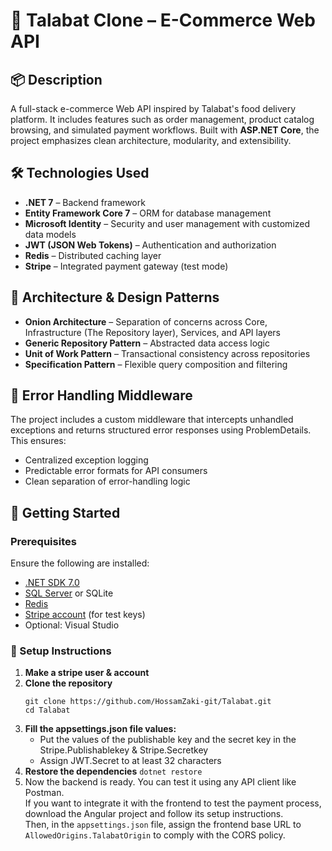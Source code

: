 # 🛒 Talabat Clone – E-Commerce Web API

## 📦 Description  
A full-stack e-commerce Web API inspired by Talabat's food delivery platform. It includes features such as order management, product catalog browsing, and simulated payment workflows. Built with **ASP.NET Core**, the project emphasizes clean architecture, modularity, and extensibility.

## 🛠️ Technologies Used  
- **.NET 7** – Backend framework  
- **Entity Framework Core 7** – ORM for database management  
- **Microsoft Identity** – Security and user management with customized data models  
- **JWT (JSON Web Tokens)** – Authentication and authorization  
- **Redis** – Distributed caching layer  
- **Stripe** – Integrated payment gateway (test mode)

## 🧠 Architecture & Design Patterns  
- **Onion Architecture** – Separation of concerns across Core, Infrastructure (The Repository layer), Services, and API layers  
- **Generic Repository Pattern** – Abstracted data access logic  
- **Unit of Work Pattern** – Transactional consistency across repositories  
- **Specification Pattern** – Flexible query composition and filtering

## 🧱 Error Handling Middleware
The project includes a custom middleware that intercepts unhandled exceptions and returns structured error responses using ProblemDetails. This ensures:
- Centralized exception logging
- Predictable error formats for API consumers
- Clean separation of error-handling logic

## 🚀 Getting Started

### Prerequisites
Ensure the following are installed:
- [.NET SDK 7.0](https://dotnet.microsoft.com/en-us/download/dotnet/7.0)
- [SQL Server](https://www.microsoft.com/en-us/sql-server/sql-server-downloads) or SQLite
- [Redis](https://redis.io/download)
- [Stripe account](https://dashboard.stripe.com/register) (for test keys)
- Optional: Visual Studio

### 🔧 Setup Instructions
1. **Make a stripe user & account**
2. **Clone the repository**
   ```
   git clone https://github.com/HossamZaki-git/Talabat.git
   cd Talabat
   ```
3. **Fill the appsettings.json file values:**
     - Put the values of the publishable key and the secret key in the Stripe.Publishablekey & Stripe.Secretkey
     - Assign JWT.Secret to at least 32 characters
4. **Restore the dependencies** `dotnet restore`
5. Now the backend is ready. You can test it using any API client like Postman.  
   If you want to integrate it with the frontend to test the payment process, download the Angular project and follow its setup instructions.  
   Then, in the `appsettings.json` file, assign the frontend base URL to `AllowedOrigins.TalabatOrigin` to comply with the CORS policy.

